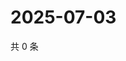 # 2025-07-03

共 0 条

<!-- BEGIN ZHIHUQUESTIONS -->
<!-- 最后更新时间 Thu Jul 03 2025 13:15:57 GMT+0800 (China Standard Time) -->

<!-- END ZHIHUQUESTIONS -->
